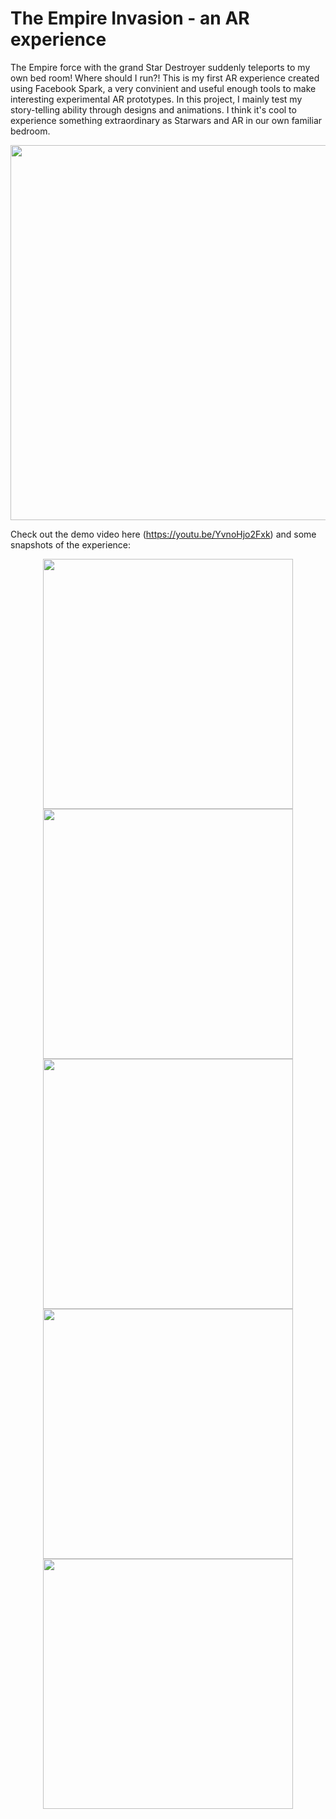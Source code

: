 # The Empire Invasion - an AR experience
The Empire force with the grand Star Destroyer suddenly teleports to my own bed room! Where should I run?!
This is my first AR experience created using Facebook Spark, a very convinient and useful enough tools to make interesting experimental AR prototypes. 
In this project, I mainly test my story-telling ability through designs and animations. I think it's cool to experience something extraordinary as Starwars and AR in our own familiar bedroom. 

<p align="center">
  <img width="600" src="images/img1.PNG">
</p>

Check out the demo video here (https://youtu.be/YvnoHjo2Fxk) and some snapshots of the experience:

<p align="center">
  <img width="400" src="images/img2.PNG">
  <img width="400" src="images/img3.PNG">
  <img width="400" src="images/img4.PNG">
  <img width="400" src="images/img5.PNG">
  <img width="400" src="images/img6.PNG"></p>
